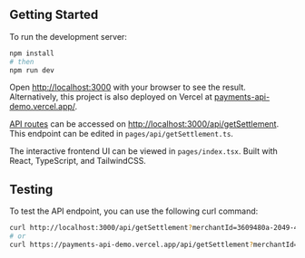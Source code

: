 ## Getting Started

To run the development server:

```bash
npm install
# then
npm run dev
```

Open [http://localhost:3000](http://localhost:3000) with your browser to see the result. Alternatively, this project is also deployed on Vercel at [payments-api-demo.vercel.app/](https://payments-api-demo.vercel.app/).

[API routes](https://nextjs.org/docs/api-routes/introduction) can be accessed on [http://localhost:3000/api/getSettlement](http://localhost:3000/api/getSettlement). This endpoint can be edited in `pages/api/getSettlement.ts`.

The interactive frontend UI can be viewed in `pages/index.tsx`. Built with React, TypeScript, and TailwindCSS.


## Testing

To test the API endpoint, you can use the following curl command:

```bash
curl http://localhost:3000/api/getSettlement?merchantId=3609480a-2049-4940-8077-39a0568409a0&date=2023-01-13
# or
curl https://payments-api-demo.vercel.app/api/getSettlement?merchantId=3609480a-2049-4940-8077-39a0568409a0&date=2023-01-13
```